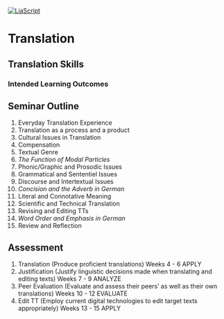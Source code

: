 <!--
author:   Mark Jacob
email:    markjjacob@hotmail.com
version:  0.1.0
language: en
narrator: US English Female

comment:  This simple description of your course.
          Multiline is also okay.

icon: https://www.tu-chemnitz.de/phil/english/iaa/priaa/priaaimages/Flyer%20TU%20Chemnitz_2.jpg

import: https://raw.githubusercontent.com/liaScript/mermaid_template/master/README.md

link:     https://cdn.jsdelivr.net/chartist.js/latest/chartist.min.css

script:   https://cdn.jsdelivr.net/chartist.js/latest/chartist.min.js

translation: Français translations/French.md
-->

[![LiaScript](https://raw.githubusercontent.com/LiaScript/LiaScript/master/badges/course.svg)](https://liascript.github.io/course/?https://github.com/chemnitz/blob/main/Translation.md)

# Translation

## Translation Skills

### Intended Learning Outcomes

## Seminar Outline

1. Everyday Translation Experience
2. Translation as a process and a product
3. Cultural Issues in Translation
4. Compensation
5. Textual Genre
6. *The Function of Modal Particles*
7. Phonic/Graphic and Prosodic Issues
8. Grammatical and Sententiel Issues
9. Discourse and Intertextual Issues
10. *Concision and the Adverb in German*
11. Literal and Connotative Meaning
12. Scientific and Technical Translation
13. Revising and Editing TTs
14. *Word Order and Emphasis in German*
15. Review and Reflection

## Assessment

1. Translation (Produce proficient translations) Weeks 4 - 6 APPLY
2. Justification (Justify linguistic decisions made when translating and editing texts) Weeks 7 - 9 ANALYZE
3. Peer Evaluation (Evaluate and assess their peers’ as well as their own translations) Weeks 10 - 12 EVALUATE
4. Edit TT (Employ current digital technologies to edit target texts appropriately) Weeks 13 - 15 APPLY